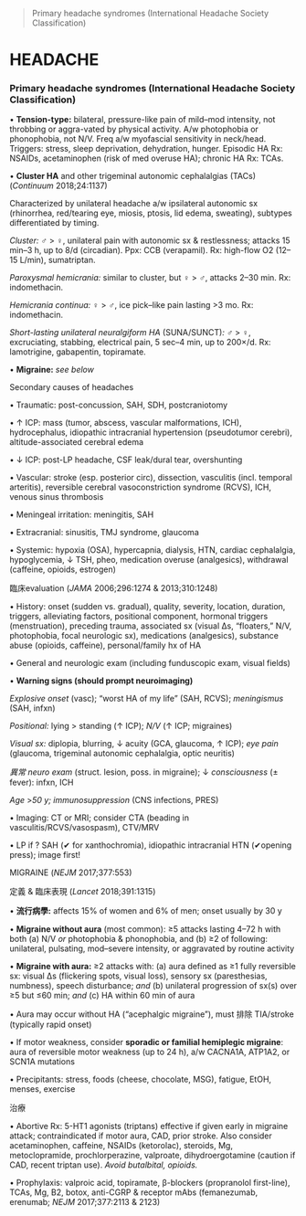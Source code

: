 

> Primary headache syndromes (International Headache Society Classification)


# HEADACHE

### Primary headache syndromes (International Headache Society Classification)

• **Tension-type:** bilateral, pressure-like pain of mild–mod intensity, not throbbing or aggra-vated by physical activity. A/w photophobia or phonophobia, not N/V. Freq a/w myofascial sensitivity in neck/head. Triggers: stress, sleep deprivation, dehydration, hunger. Episodic HA Rx: NSAIDs, acetaminophen (risk of med overuse HA); chronic HA Rx: TCAs.

• **Cluster HA** and other trigeminal autonomic cephalalgias (TACs) (_Continuum_ 2018;24:1137)

Characterized by unilateral headache a/w ipsilateral autonomic sx (rhinorrhea, red/tearing eye, miosis, ptosis, lid edema, sweating), subtypes differentiated by timing.

_Cluster:_ ♂ > ♀, unilateral pain with autonomic sx & restlessness; attacks 15 min–3 h, up to 8/d (circadian). Ppx: CCB (verapamil). Rx: high-flow O2 (12–15 L/min), sumatriptan.

_Paroxysmal hemicrania:_ similar to cluster, but ♀ > ♂, attacks 2–30 min. Rx: indomethacin.

_Hemicrania continua:_ ♀ > ♂, ice pick–like pain lasting >3 mo. Rx: indomethacin.

_Short-lasting unilateral neuralgiform HA_ (SUNA/SUNCT)_:_ ♂ > ♀, excruciating, stabbing, electrical pain, 5 sec–4 min, up to 200×/d. Rx: lamotrigine, gabapentin, topiramate.

• **Migraine:** _see below_

Secondary causes of headaches

• Traumatic: post-concussion, SAH, SDH, postcraniotomy

• ↑ ICP: mass (tumor, abscess, vascular malformations, ICH), hydrocephalus, idiopathic intracranial hypertension (pseudotumor cerebri), altitude-associated cerebral edema

• ↓ ICP: post-LP headache, CSF leak/dural tear, overshunting

• Vascular: stroke (esp. posterior circ), dissection, vasculitis (incl. temporal arteritis), reversible cerebral vasoconstriction syndrome (RCVS), ICH, venous sinus thrombosis

• Meningeal irritation: meningitis, SAH

• Extracranial: sinusitis, TMJ syndrome, glaucoma

• Systemic: hypoxia (OSA), hypercapnia, dialysis, HTN, cardiac cephalalgia, hypoglycemia, ↓ TSH, pheo, medication overuse (analgesics), withdrawal (caffeine, opioids, estrogen)

臨床evaluation (_JAMA_ 2006;296:1274 & 2013;310:1248)

• History: onset (sudden vs. gradual), quality, severity, location, duration, triggers, alleviating factors, positional component, hormonal triggers (menstruation), preceding trauma, associated sx (visual Δs, “floaters,” N/V, photophobia, focal neurologic sx), medications (analgesics), substance abuse (opioids, caffeine), personal/family hx of HA

• General and neurologic exam (including funduscopic exam, visual fields)

• **Warning signs (should prompt neuroimaging)**

_Explosive onset_ (vasc); “worst HA of my life” (SAH, RCVS); _meningismus_ (SAH, infxn)

_Positional:_ lying > standing (↑ ICP); _N/V_ (↑ ICP; migraines)

_Visual sx:_ diplopia, blurring, ↓ acuity (GCA, glaucoma, ↑ ICP); _eye pain_ (glaucoma, trigeminal autonomic cephalalgia, optic neuritis)

_異常 neuro exam_ (struct. lesion, poss. in migraine); ↓ _consciousness_ (± fever): infxn, ICH

_Age_ >_50 y; immunosuppression_ (CNS infections, PRES)

• Imaging: CT or MRI; consider CTA (beading in vasculitis/RCVS/vasospasm), CTV/MRV

• LP if ? SAH (✔ for xanthochromia), idiopathic intracranial HTN (✔opening press); image first!

MIGRAINE (_NEJM_ 2017;377:553)

定義 & 臨床表現 (_Lancet_ 2018;391:1315)

• **流行病學:** affects 15% of women and 6% of men; onset usually by 30 y

• **Migraine without aura** (most common): ≥5 attacks lasting 4–72 h with both (a) N/V _or_ photophobia & phonophobia, and (b) ≥2 of following: unilateral, pulsating, mod–severe intensity, or aggravated by routine activity

• **Migraine with aura:** ≥2 attacks with: (a) aura defined as ≥1 fully reversible sx: visual Δs (flickering spots, visual loss), sensory sx (paresthesias, numbness), speech disturbance; _and_ (b) unilateral progression of sx(s) over ≥5 but ≤60 min; _and_ (c) HA within 60 min of aura

• Aura may occur without HA (“acephalgic migraine”), must 排除 TIA/stroke (typically rapid onset)

• If motor weakness, consider **sporadic or familial hemiplegic migraine**: aura of reversible motor weakness (up to 24 h), a/w CACNA1A, ATP1A2, or SCN1A mutations

• Precipitants: stress, foods (cheese, chocolate, MSG), fatigue, EtOH, menses, exercise

治療

• Abortive Rx: 5-HT1 agonists (triptans) effective if given early in migraine attack; contraindicated if motor aura, CAD, prior stroke. Also consider acetaminophen, caffeine, NSAIDs (ketorolac), steroids, Mg, metoclopramide, prochlorperazine, valproate, dihydroergotamine (caution if CAD, recent triptan use). _Avoid butalbital, opioids._

• Prophylaxis: valproic acid, topiramate, β-blockers (propranolol first-line), TCAs, Mg, B2, botox, anti-CGRP & receptor mAbs (femanezumab, erenumab; _NEJM_ 2017;377:2113 & 2123)
